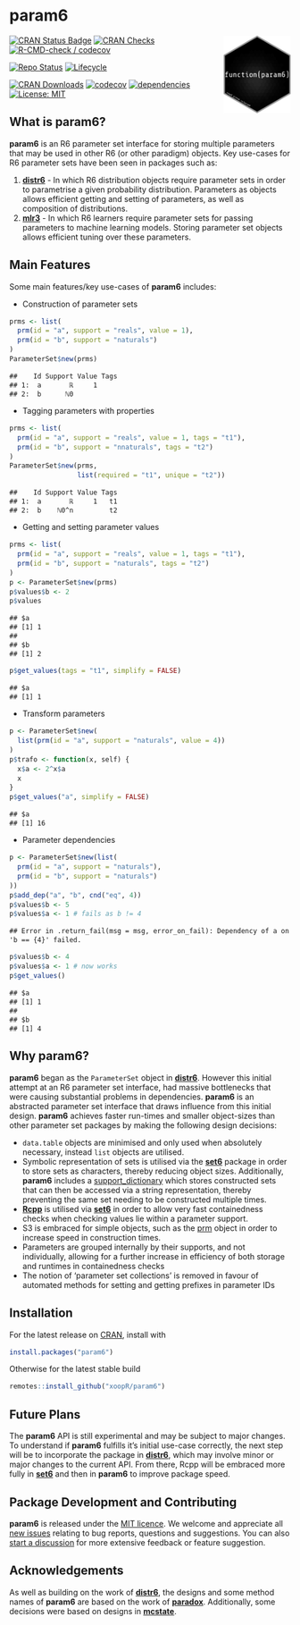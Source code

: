param6
================

<img src="man/figures/logo.png" align="right" alt="" width="120" />

[![CRAN Status
Badge](https://www.r-pkg.org/badges/version-ago/param6)](https://cran.r-project.org/package=param6)
[![CRAN
Checks](https://cranchecks.info/badges/worst/param6)](https://cran.r-project.org/web/checks/check_results_param6.html)
[![R-CMD-check /
codecov](https://github.com/xoopR/param6/actions/workflows/check-covr.yml/badge.svg?branch=main)](https://github.com/xoopR/param6/actions/workflows/check-covr.yml)

[![Repo
Status](https://www.repostatus.org/badges/latest/active.svg)](https://github.com/xoopR/param6)
[![Lifecycle](https://lifecycle.r-lib.org/articles/figures/lifecycle-experimental.svg)](https://github.com/xoopR/param6)

[![CRAN
Downloads](https://cranlogs.r-pkg.org/badges/grand-total/param6)](https://cran.r-project.org/package=param6)
[![codecov](https://codecov.io/gh/xoopR/param6/branch/master/graph/badge.svg)](https://codecov.io/gh/xoopR/param6)
[![dependencies](https://tinyverse.netlify.com/badge/param6)](https://CRAN.R-project.org/package=param6)
[![License:
MIT](https://img.shields.io/badge/License-MIT-yellow.svg)](https://opensource.org/licenses/MIT)

## What is param6?

**param6** is an R6 parameter set interface for storing multiple
parameters that may be used in other R6 (or other paradigm) objects. Key
use-cases for R6 parameter sets have been seen in packages such as:

1.  **[distr6](https://CRAN.R-project.org/package=distr6)** - In which
    R6 distribution objects require parameter sets in order to
    parametrise a given probability distribution. Parameters as objects
    allows efficient getting and setting of parameters, as well as
    composition of distributions.
2.  **[mlr3](https://CRAN.R-project.org/package=mlr3)** - In which R6
    learners require parameter sets for passing parameters to machine
    learning models. Storing parameter set objects allows efficient
    tuning over these parameters.

## Main Features

Some main features/key use-cases of **param6** includes:

-   Construction of parameter sets

``` r
prms <- list(
  prm(id = "a", support = "reals", value = 1),
  prm(id = "b", support = "naturals")
)
ParameterSet$new(prms)
```

    ##    Id Support Value Tags
    ## 1:  a       ℝ     1     
    ## 2:  b      ℕ0

-   Tagging parameters with properties

``` r
prms <- list(
  prm(id = "a", support = "reals", value = 1, tags = "t1"),
  prm(id = "b", support = "nnaturals", tags = "t2")
)
ParameterSet$new(prms,
                 list(required = "t1", unique = "t2"))
```

    ##    Id Support Value Tags
    ## 1:  a       ℝ     1   t1
    ## 2:  b    ℕ0^n         t2

-   Getting and setting parameter values

``` r
prms <- list(
  prm(id = "a", support = "reals", value = 1, tags = "t1"),
  prm(id = "b", support = "naturals", tags = "t2")
)
p <- ParameterSet$new(prms)
p$values$b <- 2
p$values
```

    ## $a
    ## [1] 1
    ## 
    ## $b
    ## [1] 2

``` r
p$get_values(tags = "t1", simplify = FALSE)
```

    ## $a
    ## [1] 1

-   Transform parameters

``` r
p <- ParameterSet$new(
  list(prm(id = "a", support = "naturals", value = 4))
)
p$trafo <- function(x, self) {
  x$a <- 2^x$a
  x
}
p$get_values("a", simplify = FALSE)
```

    ## $a
    ## [1] 16

-   Parameter dependencies

``` r
p <- ParameterSet$new(list(
  prm(id = "a", support = "naturals"),
  prm(id = "b", support = "naturals")
))
p$add_dep("a", "b", cnd("eq", 4))
p$values$b <- 5
p$values$a <- 1 # fails as b != 4
```

    ## Error in .return_fail(msg = msg, error_on_fail): Dependency of a on 'b == {4}' failed.

``` r
p$values$b <- 4
p$values$a <- 1 # now works
p$get_values()
```

    ## $a
    ## [1] 1
    ## 
    ## $b
    ## [1] 4

## Why param6?

**param6** began as the `ParameterSet` object in
**[distr6](https://CRAN.R-project.org/package=distr6)**. However this
initial attempt at an R6 parameter set interface, had massive
bottlenecks that were causing substantial problems in dependencies.
**param6** is an abstracted parameter set interface that draws influence
from this initial design. **param6** achieves faster run-times and
smaller object-sizes than other parameter set packages by making the
following design decisions:

-   `data.table` objects are minimised and only used when absolutely
    necessary, instead `list` objects are utilised.
-   Symbolic representation of sets is utilised via the
    **[set6](https://CRAN.R-project.org/package=set6)** package in order
    to store sets as characters, thereby reducing object sizes.
    Additionally, **param6** includes a
    [support\_dictionary](https://xoopr.github.io/param6/reference/support_dictionary.html)
    which stores constructed sets that can then be accessed via a string
    representation, thereby preventing the same set needing to be
    constructed multiple times.
-   **[Rcpp](https://CRAN.R-project.org/package=Rcpp)** is utilised via
    **[set6](https://CRAN.R-project.org/package=set6)** in order to
    allow very fast containedness checks when checking values lie within
    a parameter support.
-   S3 is embraced for simple objects, such as the
    [prm](https://xoopr.github.io/param6/reference/prm.html) object in
    order to increase speed in construction times.
-   Parameters are grouped internally by their supports, and not
    individually, allowing for a further increase in efficiency of both
    storage and runtimes in containedness checks
-   The notion of ‘parameter set collections’ is removed in favour of
    automated methods for setting and getting prefixes in parameter IDs

## Installation

For the latest release on
[CRAN](https://CRAN.R-project.org/package=param6), install with

``` r
install.packages("param6")
```

Otherwise for the latest stable build

``` r
remotes::install_github("xoopR/param6")
```

## Future Plans

The **param6** API is still experimental and may be subject to major
changes. To understand if **param6** fulfills it’s initial use-case
correctly, the next step will be to incorporate the package in
**[distr6](https://CRAN.R-project.org/package=distr6)**, which may
involve minor or major changes to the current API. From there, Rcpp will
be embraced more fully in
**[set6](https://CRAN.R-project.org/package=set6)** and then in
**param6** to improve package speed.

## Package Development and Contributing

**param6** is released under the [MIT
licence](https://opensource.org/licenses/MIT). We welcome and appreciate
all [new issues](https://github.com/xoopR/param6/issues) relating to bug
reports, questions and suggestions. You can also [start a
discussion](https://github.com/xoopR/param6/discussions) for more
extensive feedback or feature suggestion.

## Acknowledgements

As well as building on the work of
**[distr6](https://CRAN.R-project.org/package=distr6)**, the designs and
some method names of **param6** are based on the work of
**[paradox](https://CRAN.R-project.org/package=paradox)**. Additionally,
some decisions were based on designs in
**[mcstate](https://github.com/mrc-ide/mcstate)**.
